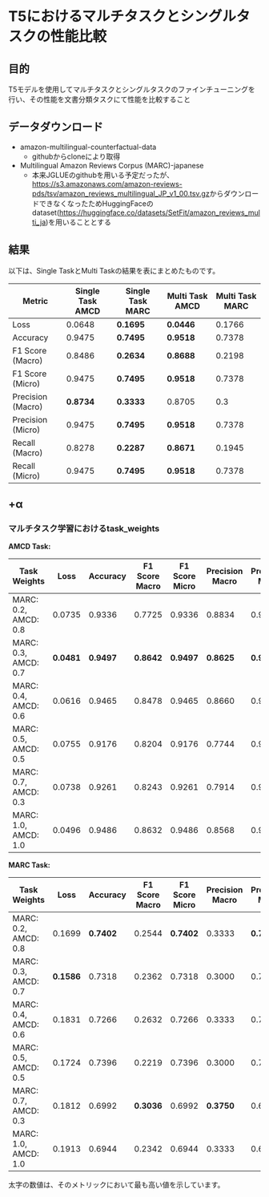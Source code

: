 # T5におけるマルチタスクとシングルタスクの性能比較

## 目的

T5モデルを使用してマルチタスクとシングルタスクのファインチューニングを行い、その性能を文書分類タスクにて性能を比較すること

## データダウンロード

- amazon-multilingual-counterfactual-data
  - githubからcloneにより取得
- Multilingual Amazon Reviews Corpus (MARC)-japanese
  - 本来JGLUEのgithubを用いる予定だったが、<https://s3.amazonaws.com/amazon-reviews-pds/tsv/amazon_reviews_multilingual_JP_v1_00.tsv.gz>からダウンロードできなくなったためHuggingFaceのdataset(<https://huggingface.co/datasets/SetFit/amazon_reviews_multi_ja>)を用いることとする

## 結果

以下は、Single TaskとMulti Taskの結果を表にまとめたものです。

| Metric            | Single Task AMCD | Single Task MARC | Multi Task AMCD | Multi Task MARC |
|-------------------|------------------|------------------|-----------------|-----------------|
| Loss              | 0.0648           | **0.1695**           | **0.0446**          | 0.1766          |
| Accuracy          | 0.9475           | **0.7495**           | **0.9518**          | 0.7378          |
| F1 Score (Macro)  | 0.8486           | **0.2634**           | **0.8688**          | 0.2198          |
| F1 Score (Micro)  | 0.9475           | **0.7495**           | **0.9518**          | 0.7378          |
| Precision (Macro) | **0.8734**           | **0.3333**           | 0.8705          | 0.3             |
| Precision (Micro) | 0.9475           | **0.7495**           | **0.9518**          | 0.7378          |
| Recall (Macro)    | 0.8278           | **0.2287**           | **0.8671**          | 0.1945          |
| Recall (Micro)    | 0.9475           | **0.7495**           | **0.9518**          | 0.7378          |

## +α

### マルチタスク学習におけるtask_weights

**AMCD Task:**

| Task Weights         | Loss     | Accuracy   | F1 Score Macro | F1 Score Micro | Precision Macro | Precision Micro | Recall Macro | Recall Micro |
|----------------------|----------|------------|----------------|----------------|-----------------|-----------------|--------------|--------------|
| MARC: 0.2, AMCD: 0.8 | 0.0735   | 0.9336     | 0.7725         | 0.9336         | 0.8834          | 0.9336          | 0.7186       | 0.9336       |
| MARC: 0.3, AMCD: 0.7 | **0.0481**   | **0.9497**     | **0.8642**         | **0.9497**         | **0.8625**          | **0.9497**          | **0.8659**       | **0.9497**       |
| MARC: 0.4, AMCD: 0.6 | 0.0616   | 0.9465     | 0.8478         | 0.9465         | 0.8660          | 0.9465          | 0.8318       | 0.9465       |
| MARC: 0.5, AMCD: 0.5 | 0.0755   | 0.9176     | 0.8204         | 0.9176         | 0.7744          | 0.9176          | 0.9033       | 0.9176       |
| MARC: 0.7, AMCD: 0.3 | 0.0738   | 0.9261     | 0.8243         | 0.9261         | 0.7914          | 0.9261          | 0.8712       | 0.9261       |
| MARC: 1.0, AMCD: 1.0 | 0.0496   | 0.9486     | 0.8632         | 0.9486         | 0.8568          | 0.9486          | 0.8699       | 0.9486       |

**MARC Task:**

| Task Weights         | Loss     | Accuracy   | F1 Score Macro | F1 Score Micro | Precision Macro | Precision Micro | Recall Macro | Recall Micro |
|----------------------|----------|------------|----------------|----------------|-----------------|-----------------|--------------|--------------|
| MARC: 0.2, AMCD: 0.8 | 0.1699   | **0.7402**     | 0.2544         | **0.7402**         | 0.3333          | **0.7402**          | 0.2217       | **0.7402**       |
| MARC: 0.3, AMCD: 0.7 | **0.1586**   | 0.7318     | 0.2362         | 0.7318         | 0.3000          | 0.7318          | 0.2026       | 0.7318       |
| MARC: 0.4, AMCD: 0.6 | 0.1831   | 0.7266     | 0.2632         | 0.7266         | 0.3333          | 0.7266          | 0.2249       | 0.7266       |
| MARC: 0.5, AMCD: 0.5 | 0.1724   | 0.7396     | 0.2219         | 0.7396         | 0.3000          | 0.7396          | 0.1959       | 0.7396       |
| MARC: 0.7, AMCD: 0.3 | 0.1812   | 0.6992     | **0.3036**         | 0.6992         | **0.3750**          | 0.6992          | **0.2561**       | 0.6992       |
| MARC: 1.0, AMCD: 1.0 | 0.1913   | 0.6944     | 0.2342         | 0.6944         | 0.3333          | 0.6944          | 0.2034       | 0.6944       |

太字の数値は、そのメトリックにおいて最も高い値を示しています。
